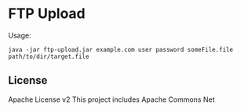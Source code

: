 # FTP Upload

Usage:

```
java -jar ftp-upload.jar example.com user password someFile.file path/to/dir/target.file
```

## License
Apache License v2
This project includes Apache Commons Net
